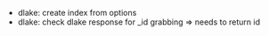 - dlake: create index from options
- dlake: check dlake response for _id grabbing => needs to return id
